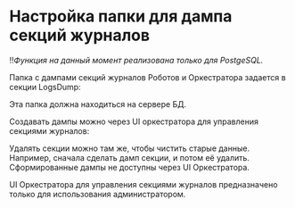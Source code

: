# Настройка папки для дампа секций журналов

:bangbang:*Функция на данный момент реализована только для PostgeSQL.*

Папка с дампами секций журналов Роботов и Оркестратора задается в секции LogsDump:


Эта папка должна находиться на сервере БД. 

Создавать дампы можно через UI оркестратора для управления секциями журналов:


Удалять секции можно там же, чтобы чистить старые данные. Например, сначала сделать дамп секции, и потом её удалить. Сформированные дампы не доступны через UI Оркестратора.

UI Оркестратора для управления секциями журналов предназначено только для использования администратором. 
